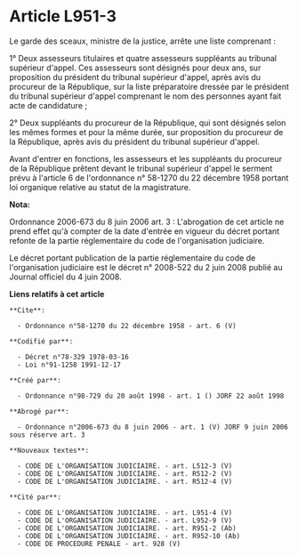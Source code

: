 # Article L951-3

Le garde des sceaux, ministre de la justice, arrête une liste comprenant :

1° Deux assesseurs titulaires et quatre assesseurs suppléants au tribunal supérieur d'appel. Ces assesseurs sont désignés
pour deux ans, sur proposition du président du tribunal supérieur d'appel, après avis du procureur de la République, sur la
liste préparatoire dressée par le président du tribunal supérieur d'appel comprenant le nom des personnes ayant fait acte de
candidature ;

2° Deux suppléants du procureur de la République, qui sont désignés selon les mêmes formes et pour la même durée, sur
proposition du procureur de la République, après avis du président du tribunal supérieur d'appel.

Avant d'entrer en fonctions, les assesseurs et les suppléants du procureur de la République prêtent devant le tribunal
supérieur d'appel le serment prévu à l'article 6 de l'ordonnance n° 58-1270 du 22 décembre 1958 portant loi organique
relative au statut de la magistrature.

**Nota:**

Ordonnance 2006-673 du 8 juin 2006 art. 3 : L'abrogation de cet article ne prend effet qu'à compter de la date d'entrée en
vigueur du décret portant refonte de la partie réglementaire du code de l'organisation judiciaire.

Le décret portant publication de la partie réglementaire du code de l'organisation judiciaire est le décret n° 2008-522 du 2
juin 2008 publié au Journal officiel du 4 juin 2008.

**Liens relatifs à cet article**

	**Cite**:

	  - Ordonnance n°58-1270 du 22 décembre 1958 - art. 6 (V)

	**Codifié par**:

	  - Décret n°78-329 1978-03-16
	  - Loi n°91-1258 1991-12-17

	**Créé par**:

	  - Ordonnance n°98-729 du 20 août 1998 - art. 1 () JORF 22 août 1998

	**Abrogé par**:

	  - Ordonnance n°2006-673 du 8 juin 2006 - art. 1 (V) JORF 9 juin 2006 sous réserve art. 3

	**Nouveaux textes**:

	  - CODE DE L'ORGANISATION JUDICIAIRE. - art. L512-3 (V)
	  - CODE DE L'ORGANISATION JUDICIAIRE. - art. R512-2 (V)
	  - CODE DE L'ORGANISATION JUDICIAIRE. - art. R512-4 (V)

	**Cité par**:

	  - CODE DE L'ORGANISATION JUDICIAIRE. - art. L951-4 (V)
	  - CODE DE L'ORGANISATION JUDICIAIRE. - art. L952-9 (V)
	  - CODE DE L'ORGANISATION JUDICIAIRE. - art. R951-2 (Ab)
	  - CODE DE L'ORGANISATION JUDICIAIRE. - art. R952-10 (Ab)
	  - CODE DE PROCEDURE PENALE - art. 928 (V)
